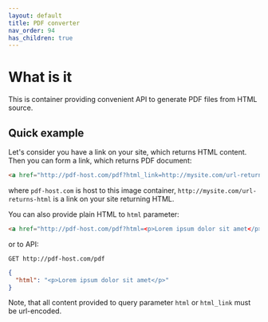 ```yaml
---
layout: default
title: PDF converter
nav_order: 94
has_children: true
---
```


What is it
==========

This is container providing convenient API to generate PDF files from HTML source.

Quick example
-------------

Let's consider you have a link on your site, which returns HTML content.
Then you can form a link, which returns PDF document:

```html
<a href="http://pdf-host.com/pdf?html_link=http://mysite.com/url-returns-html"></a>
```

where `pdf-host.com` is host to this image container,
`http://mysite.com/url-returns-html` is a link on your site returning HTML.

You can also provide plain HTML to `html` parameter:

```html
<a href="http://pdf-host.com/pdf?html=<p>Lorem ipsum dolor sit amet</p>"></a>
```

or to API:

`GET http://pdf-host.com/pdf`

```json
{
  "html": "<p>Lorem ipsum dolor sit amet</p>"
}
```

Note, that all content provided to query parameter `html` or `html_link` must be url-encoded.